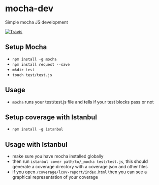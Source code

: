 # mocha-dev
Simple mocha JS development

[![Travis](https://travis-ci.org/zhaobe/mocha-dev.svg?branch=master)](https://travis-ci.org/zhaobe/mocha-dev)

## Setup Mocha
- `npm install -g mocha`
- `npm install request --save`
- `mkdir test`
- `touch test/test.js`

## Usage
- `mocha` runs your test/test.js file and tells if your test blocks pass or not

## Setup coverage with Istanbul
- `npm install -g istanbul`

## Usage with Istanbul
- make sure you have mocha installed globally
- then run `istanbul cover path/to/_mocha test/test.js`, this should generate a coverage directory with a coverage.json and other files
- if you open `/coverage/lcov-report/index.html` then you can see a graphical representation of your coverage

